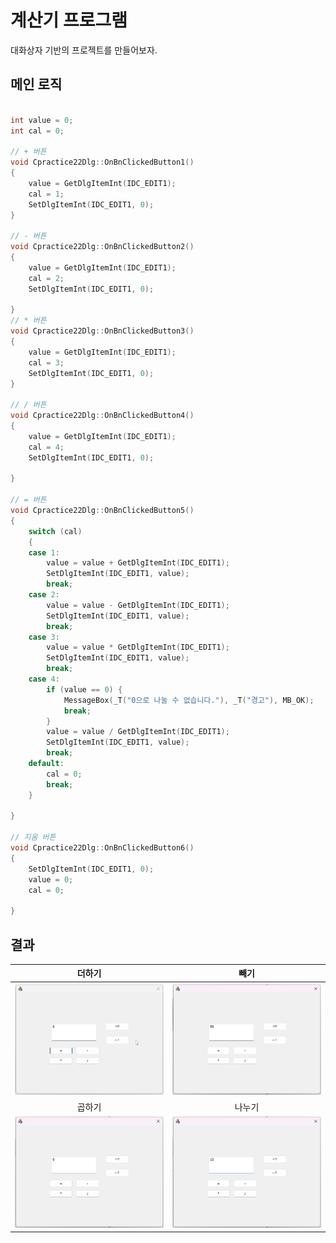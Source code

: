 # 계산기 프로그램

대화상자 기반의 프로젝트를 만들어보자.


## 메인 로직
```cpp

int value = 0;
int cal = 0;

// + 버튼
void Cpractice22Dlg::OnBnClickedButton1()
{
	value = GetDlgItemInt(IDC_EDIT1);
	cal = 1;
	SetDlgItemInt(IDC_EDIT1, 0);
}

// - 버튼
void Cpractice22Dlg::OnBnClickedButton2()
{
	value = GetDlgItemInt(IDC_EDIT1);
	cal = 2;
	SetDlgItemInt(IDC_EDIT1, 0);

}
// * 버튼
void Cpractice22Dlg::OnBnClickedButton3()
{
	value = GetDlgItemInt(IDC_EDIT1);
	cal = 3;
	SetDlgItemInt(IDC_EDIT1, 0);
}

// / 버튼
void Cpractice22Dlg::OnBnClickedButton4()
{
	value = GetDlgItemInt(IDC_EDIT1);
	cal = 4;
	SetDlgItemInt(IDC_EDIT1, 0);

}

// = 버튼
void Cpractice22Dlg::OnBnClickedButton5()
{
	switch (cal)
	{
	case 1:
		value = value + GetDlgItemInt(IDC_EDIT1);
		SetDlgItemInt(IDC_EDIT1, value);
		break;
	case 2:
		value = value - GetDlgItemInt(IDC_EDIT1);
		SetDlgItemInt(IDC_EDIT1, value);
		break;
	case 3:
		value = value * GetDlgItemInt(IDC_EDIT1);
		SetDlgItemInt(IDC_EDIT1, value);
		break;
	case 4:
		if (value == 0) {
			MessageBox(_T("0으로 나눌 수 없습니다."), _T("경고"), MB_OK);
			break;
		}
		value = value / GetDlgItemInt(IDC_EDIT1);
		SetDlgItemInt(IDC_EDIT1, value);
		break;
	default:
		cal = 0;
		break;
	}

}

// 지움 버튼
void Cpractice22Dlg::OnBnClickedButton6()
{
	SetDlgItemInt(IDC_EDIT1, 0);
	value = 0;
	cal = 0;

}
```

## 결과

|더하기|빼기|
|:---:|:---:|
|![](/img//연습문제%202-2%20더하기.gif) |![](/img/연습문제%202-2%20빼기.gif) |
|곱하기|나누기|
|![](/img/연습문제%202-2%20곱하기.gif) |![](/img/연습문제%202-2%20나누기.gif) |